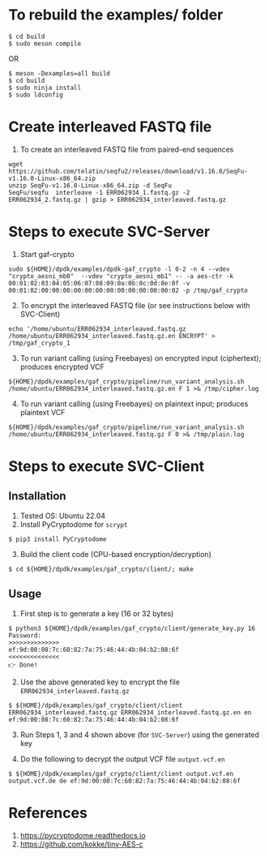 
# To rebuild the examples/ folder

```
$ cd build
$ sudo meson compile
```

OR

```
$ meson -Dexamples=all build
$ cd build
$ sudo ninja install
$ sudo ldconfig
```

# Create interleaved FASTQ file 
1. To create an interleaved FASTQ file from paired-end sequences
```
wget https://github.com/telatin/seqfu2/releases/download/v1.16.0/SeqFu-v1.16.0-Linux-x86_64.zip
unzip SeqFu-v1.16.0-Linux-x86_64.zip -d SeqFu
SeqFu/seqfu  interleave -1 ERR062934_1.fastq.gz -2 ERR062934_2.fastq.gz | gzip > ERR062934_interleaved.fastq.gz
```

# Steps to execute SVC-Server

1. Start gaf-crypto
```
sudo ${HOME}/dpdk/examples/dpdk-gaf_crypto -l 0-2 -n 4 --vdev "crypto_aesni_mb0"  --vdev "crypto_aesni_mb1" -- -a aes-ctr -k 00:01:02:03:04:05:06:07:08:09:0a:0b:0c:0d:0e:0f -v 00:01:02:00:00:00:00:00:00:00:00:00:00:00:00:02 -p /tmp/gaf_crypto
```

2. To encrypt the interleaved FASTQ file (or see instructions below with SVC-Client)
```
echo '/home/ubuntu/ERR062934_interleaved.fastq.gz /home/ubuntu/ERR062934_interleaved.fastq.gz.en ENCRYPT' > /tmp/gaf_crypto_1
```

3. To run variant calling (using Freebayes) on encrypted input (ciphertext); produces encrypted VCF
```
${HOME}/dpdk/examples/gaf_crypto/pipeline/run_variant_analysis.sh /home/ubuntu/ERR062934_interleaved.fastq.gz.en F 1 >& /tmp/cipher.log
```

4. To run variant calling (using Freebayes) on plaintext input; produces plaintext VCF
```
${HOME}/dpdk/examples/gaf_crypto/pipeline/run_variant_analysis.sh /home/ubuntu/ERR062934_interleaved.fastq.gz F 0 >& /tmp/plain.log
```

# Steps to execute SVC-Client 

## Installation

1. Tested OS: Ubuntu 22.04
2. Install PyCryptodome for `scrypt`
```
$ pip3 install PyCryptodome
```
3. Build the client code (CPU-based encryption/decryption)
```
$ cd ${HOME}/dpdk/examples/gaf_crypto/client/; make
```

## Usage
1. First step is to generate a key (16 or 32 bytes)
```
$ python3 ${HOME}/dpdk/examples/gaf_crypto/client/generate_key.py 16
Password: 
>>>>>>>>>>>>>>
ef:9d:00:08:7c:60:82:7a:75:46:44:4b:04:b2:08:6f
<<<<<<<<<<<<<<
👉 Done!
```
2. Use the above generated key to encrypt the file `ERR062934_interleaved.fastq.gz`
```
$ ${HOME}/dpdk/examples/gaf_crypto/client/client ERR062934_interleaved.fastq.gz ERR062934_interleaved.fastq.gz.en en ef:9d:00:08:7c:60:82:7a:75:46:44:4b:04:b2:08:6f
```
3. Run Steps 1, 3 and 4 shown above (for `SVC-Server`) using the generated key

4. Do the following to decrypt the output VCF file `output.vcf.en`
```
$ ${HOME}/dpdk/examples/gaf_crypto/client/client output.vcf.en output.vcf.de de ef:9d:00:08:7c:60:82:7a:75:46:44:4b:04:b2:08:6f
```



# References

1. https://pycryptodome.readthedocs.io
2. https://github.com/kokke/tiny-AES-c

